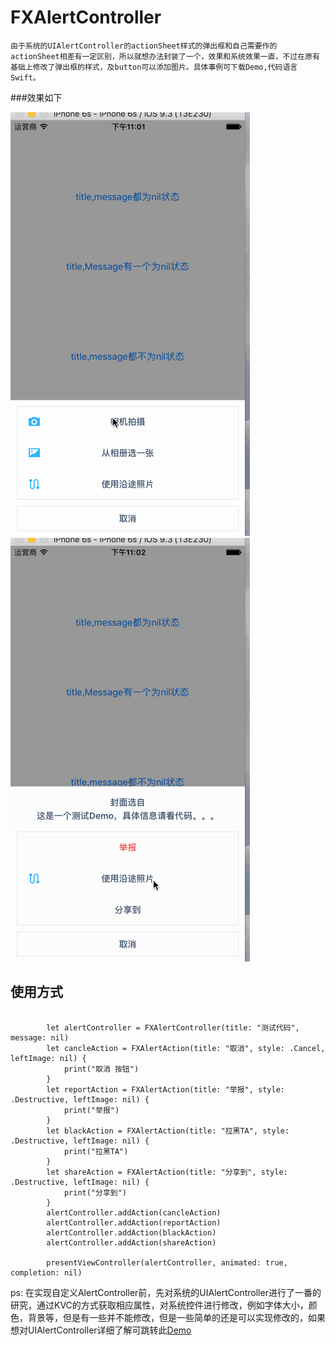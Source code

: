 # FXAlertController

    由于系统的UIAlertController的actionSheet样式的弹出框和自己需要作的actionSheet相差有一定区别，所以就想办法封装了一个，效果和系统效果一直，不过在原有基础上修改了弹出框的样式，及button可以添加图片。具体事例可下载Demo,代码语言Swift。

###效果如下

![](https://github.com/zfx5130/FXAlertController/blob/master/demo4.gif)
![](https://github.com/zfx5130/FXAlertController/blob/master/demo5.gif)



## 使用方式

```
        
        let alertController = FXAlertController(title: "测试代码", message: nil)
        let cancleAction = FXAlertAction(title: "取消", style: .Cancel, leftImage: nil) {
            print("取消 按钮")
        }
        let reportAction = FXAlertAction(title: "举报", style: .Destructive, leftImage: nil) {
            print("举报")
        }
        let blackAction = FXAlertAction(title: "拉黑TA", style: .Destructive, leftImage: nil) {
            print("拉黑TA")
        }
        let shareAction = FXAlertAction(title: "分享到", style: .Destructive, leftImage: nil) {
            print("分享到")
        }
        alertController.addAction(cancleAction)
        alertController.addAction(reportAction)
        alertController.addAction(blackAction)
        alertController.addAction(shareAction)
        
        presentViewController(alertController, animated: true, completion: nil)

```

ps: 在实现自定义AlertController前，先对系统的UIAlertController进行了一番的研究，通过KVC的方式获取相应属性，对系统控件进行修改，例如字体大小，颜色，背景等，但是有一些并不能修改，但是一些简单的还是可以实现修改的，如果想对UIAlertController详细了解可跳转此[Demo](https://github.com/zfx5130/UIAlertController)


